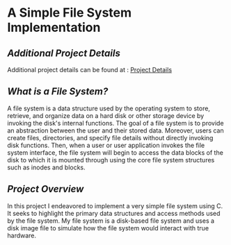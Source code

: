 # A Simple File System Implementation 

## *Additional Project Details*

Additional project details can be found at : [Project Details](https://isabellaattisano.github.io/bella-attisano/projects/fs/fs.html)

## *What is a File System?*

A file system is a data structure used by the operating system to store, retrieve, and organize data on a hard disk or other storage device by invoking the disk's internal functions. The goal of a file system is to provide an abstraction between the user and their stored data. Moreover, users can create files, directories, and specify file details without directly invoking disk functions. Then, when a user or user application invokes the file system interface, the file system will begin to access the data blocks of the disk to which it is mounted through using the core file system structures such as inodes and blocks. 

## *Project Overview*

In this project I endeavored to implement a very simple file system using C. It seeks to highlight the primary data structures and access methods used by the file system. My file system is a disk-based file system and uses a disk image file to simulate how the file system would interact with true hardware.  
